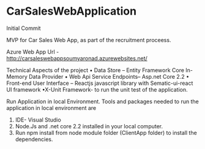 # CarSalesWebApplication
Initial Commit

MVP for Car Sales Web App, as part of the recruitment proceess.

Azure Web App Url - http://carsaleswebappsoumyaronad.azurewebsites.net/

Technical Aspects of the project
•	Data Store – Entity Framework Core In-Memory Data Provider
•	Web Api Service Endpoints– Asp.net Core 2.2 
•	Front-end User Interface – Reactjs javascript library with Sematic-ui-react UI framework
•X-Unit Framework- to run the unit test of the application.


Run Application in local Environment.
Tools and packages needed to run the application in local environment are 
1.	IDE- Visual Studio
2.	Node.Js and .net core 2.2 installed in your local computer.
3.	Run npm install from node module folder (ClientApp folder) to install the dependencies. 
